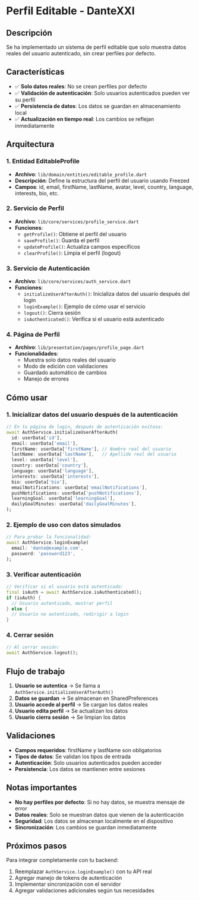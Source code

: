 # Perfil Editable - DanteXXI

## Descripción

Se ha implementado un sistema de perfil editable que solo muestra datos reales del usuario autenticado, sin crear perfiles por defecto.

## Características

- ✅ **Solo datos reales**: No se crean perfiles por defecto
- ✅ **Validación de autenticación**: Solo usuarios autenticados pueden ver su perfil
- ✅ **Persistencia de datos**: Los datos se guardan en almacenamiento local
- ✅ **Actualización en tiempo real**: Los cambios se reflejan inmediatamente

## Arquitectura

### 1. Entidad EditableProfile
- **Archivo**: `lib/domain/entities/editable_profile.dart`
- **Descripción**: Define la estructura del perfil del usuario usando Freezed
- **Campos**: id, email, firstName, lastName, avatar, level, country, language, interests, bio, etc.

### 2. Servicio de Perfil
- **Archivo**: `lib/core/services/profile_service.dart`
- **Funciones**:
  - `getProfile()`: Obtiene el perfil del usuario
  - `saveProfile()`: Guarda el perfil
  - `updateProfile()`: Actualiza campos específicos
  - `clearProfile()`: Limpia el perfil (logout)

### 3. Servicio de Autenticación
- **Archivo**: `lib/core/services/auth_service.dart`
- **Funciones**:
  - `initializeUserAfterAuth()`: Inicializa datos del usuario después del login
  - `loginExample()`: Ejemplo de cómo usar el servicio
  - `logout()`: Cierra sesión
  - `isAuthenticated()`: Verifica si el usuario está autenticado

### 4. Página de Perfil
- **Archivo**: `lib/presentation/pages/profile_page.dart`
- **Funcionalidades**:
  - Muestra solo datos reales del usuario
  - Modo de edición con validaciones
  - Guardado automático de cambios
  - Manejo de errores

## Cómo usar

### 1. Inicializar datos del usuario después de la autenticación

```dart
// En tu página de login, después de autenticación exitosa:
await AuthService.initializeUserAfterAuth(
  id: userData['id'],
  email: userData['email'],
  firstName: userData['firstName'], // Nombre real del usuario
  lastName: userData['lastName'],   // Apellido real del usuario
  level: userData['level'],
  country: userData['country'],
  language: userData['language'],
  interests: userData['interests'],
  bio: userData['bio'],
  emailNotifications: userData['emailNotifications'],
  pushNotifications: userData['pushNotifications'],
  learningGoal: userData['learningGoal'],
  dailyGoalMinutes: userData['dailyGoalMinutes'],
);
```

### 2. Ejemplo de uso con datos simulados

```dart
// Para probar la funcionalidad:
await AuthService.loginExample(
  email: 'dante@example.com',
  password: 'password123',
);
```

### 3. Verificar autenticación

```dart
// Verificar si el usuario está autenticado:
final isAuth = await AuthService.isAuthenticated();
if (isAuth) {
  // Usuario autenticado, mostrar perfil
} else {
  // Usuario no autenticado, redirigir a login
}
```

### 4. Cerrar sesión

```dart
// Al cerrar sesión:
await AuthService.logout();
```

## Flujo de trabajo

1. **Usuario se autentica** → Se llama a `AuthService.initializeUserAfterAuth()`
2. **Datos se guardan** → Se almacenan en SharedPreferences
3. **Usuario accede al perfil** → Se cargan los datos reales
4. **Usuario edita perfil** → Se actualizan los datos
5. **Usuario cierra sesión** → Se limpian los datos

## Validaciones

- **Campos requeridos**: firstName y lastName son obligatorios
- **Tipos de datos**: Se validan los tipos de entrada
- **Autenticación**: Solo usuarios autenticados pueden acceder
- **Persistencia**: Los datos se mantienen entre sesiones

## Notas importantes

- **No hay perfiles por defecto**: Si no hay datos, se muestra mensaje de error
- **Datos reales**: Solo se muestran datos que vienen de la autenticación
- **Seguridad**: Los datos se almacenan localmente en el dispositivo
- **Sincronización**: Los cambios se guardan inmediatamente

## Próximos pasos

Para integrar completamente con tu backend:

1. Reemplazar `AuthService.loginExample()` con tu API real
2. Agregar manejo de tokens de autenticación
3. Implementar sincronización con el servidor
4. Agregar validaciones adicionales según tus necesidades
